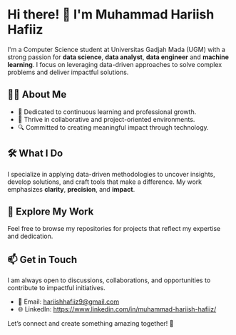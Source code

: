 # Hi there! 👋 I'm Muhammad Hariish Hafiiz  

I'm a Computer Science student at Universitas Gadjah Mada (UGM) with a strong passion for **data science**, **data analyst**, **data engineer** and **machine learning**. I focus on leveraging data-driven approaches to solve complex problems and deliver impactful solutions.  

## 👨‍💻 About Me  
- 🌟 Dedicated to continuous learning and professional growth.  
- 🤝 Thrive in collaborative and project-oriented environments.  
- 🔍 Committed to creating meaningful impact through technology.  

## 🛠️ What I Do  
I specialize in applying data-driven methodologies to uncover insights, develop solutions, and craft tools that make a difference. My work emphasizes **clarity**, **precision**, and **impact**.  

## 📂 Explore My Work  
Feel free to browse my repositories for projects that reflect my expertise and dedication.  

## 📫 Get in Touch  
I am always open to discussions, collaborations, and opportunities to contribute to impactful initiatives.  
- 📧 Email: hariishhafiiz9@gmail.com  
- 🌐 LinkedIn: https://www.linkedin.com/in/muhammad-hariish-hafiiz/  

Let’s connect and create something amazing together! 🚀
